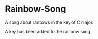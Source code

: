 # Rainbow-Song

A song about ranbows in the key of C major.

A key has been added to the rainbow song